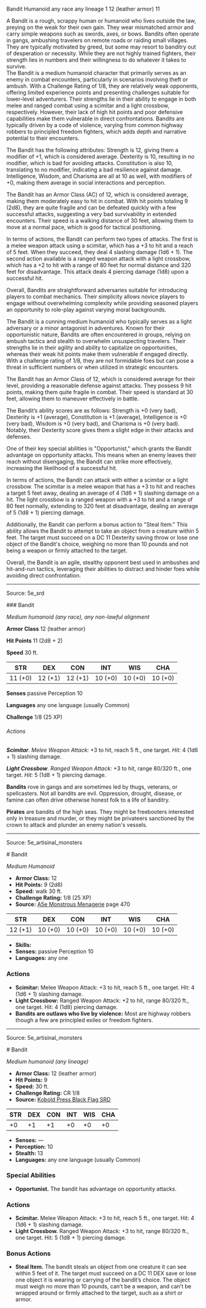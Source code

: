 <MonsterName/>Bandit</MonsterName>
<CreatureType/>Humanoid</CreatureType>
<Subtype/>any race</Subtype>
<Subtype/>any lineage</Subtype>
<CR/>1</CR>
<AC/>12 (leather armor)</AC>
<HP/>11</HP>
<summary>A Bandit is a rough, scrappy human or humanoid who lives outside the law, preying on the weak for their own gain. They wear mismatched armor and carry simple weapons such as swords, axes, or bows. Bandits often operate in gangs, ambushing travelers on remote roads or raiding small villages. They are typically motivated by greed, but some may resort to banditry out of desperation or necessity. While they are not highly trained fighters, their strength lies in numbers and their willingness to do whatever it takes to survive.</summary>

<summary>The Bandit is a medium humanoid character that primarily serves as an enemy in combat encounters, particularly in scenarios involving theft or ambush. With a Challenge Rating of 1/8, they are relatively weak opponents, offering limited experience points and presenting challenges suitable for lower-level adventurers. Their strengths lie in their ability to engage in both melee and ranged combat using a scimitar and a light crossbow, respectively. However, their lack of high hit points and poor defensive capabilities make them vulnerable in direct confrontations. Bandits are typically driven by a code of violence, varying from common highway robbers to principled freedom fighters, which adds depth and narrative potential to their encounters.</summary>

<detail>

The Bandit has the following attributes: Strength is 12, giving them a modifier of +1, which is considered average. Dexterity is 10, resulting in no modifier, which is bad for avoiding attacks. Constitution is also 10, translating to no modifier, indicating a bad resilience against damage. Intelligence, Wisdom, and Charisma are all at 10 as well, with modifiers of +0, making them average in social interactions and perception.

The Bandit has an Armor Class (AC) of 12, which is considered average, making them moderately easy to hit in combat. With hit points totaling 9 (2d8), they are quite fragile and can be defeated quickly with a few successful attacks, suggesting a very bad survivability in extended encounters. Their speed is a walking distance of 30 feet, allowing them to move at a normal pace, which is good for tactical positioning.

In terms of actions, the Bandit can perform two types of attacks. The first is a melee weapon attack using a scimitar, which has a +3 to hit and a reach of 5 feet. When they succeed, they deal 4 slashing damage (1d6 + 1). The second action available is a ranged weapon attack with a light crossbow, which has a +2 to hit with a range of 80 feet for normal distance and 320 feet for disadvantage. This attack deals 4 piercing damage (1d8) upon a successful hit.

Overall, Bandits are straightforward adversaries suitable for introducing players to combat mechanics. Their simplicity allows novice players to engage without overwhelming complexity while providing seasoned players an opportunity to role-play against varying moral backgrounds.

The Bandit is a cunning medium humanoid who typically serves as a light adversary or a minor antagonist in adventures. Known for their opportunistic nature, Bandits are often encountered in groups, relying on ambush tactics and stealth to overwhelm unsuspecting travelers. Their strengths lie in their agility and ability to capitalize on opportunities, whereas their weak hit points make them vulnerable if engaged directly. With a challenge rating of 1/8, they are not formidable foes but can pose a threat in sufficient numbers or when utilized in strategic encounters.

The Bandit has an Armor Class of 12, which is considered average for their level, providing a reasonable defense against attacks. They possess 9 hit points, making them quite fragile in combat. Their speed is standard at 30 feet, allowing them to maneuver effectively in battle. 

The Bandit’s ability scores are as follows: Strength is +0 (very bad), Dexterity is +1 (average), Constitution is +1 (average), Intelligence is +0 (very bad), Wisdom is +0 (very bad), and Charisma is +0 (very bad). Notably, their Dexterity score gives them a slight edge in their attacks and defenses.

One of their key special abilities is "Opportunist," which grants the Bandit advantage on opportunity attacks. This means when an enemy leaves their reach without disengaging, the Bandit can strike more effectively, increasing the likelihood of a successful hit.

In terms of actions, the Bandit can attack with either a scimitar or a light crossbow. The scimitar is a melee weapon that has a +3 to hit and reaches a target 5 feet away, dealing an average of 4 (1d6 + 1) slashing damage on a hit. The light crossbow is a ranged weapon with a +3 to hit and a range of 80 feet normally, extending to 320 feet at disadvantage, dealing an average of 5 (1d8 + 1) piercing damage.

Additionally, the Bandit can perform a bonus action to "Steal Item." This ability allows the Bandit to attempt to take an object from a creature within 5 feet. The target must succeed on a DC 11 Dexterity saving throw or lose one object of the Bandit's choice, weighing no more than 10 pounds and not being a weapon or firmly attached to the target.

Overall, the Bandit is an agile, stealthy opponent best used in ambushes and hit-and-run tactics, leveraging their abilities to distract and hinder foes while avoiding direct confrontation.</detail>



---

Source: 5e_srd

<statblock>
### Bandit

*Medium humanoid (any race), any non-lawful alignment*

**Armor Class** 12 (leather armor)

**Hit Points** 11 (2d8 + 2)

**Speed** 30 ft.

| STR     | DEX     | CON     | INT     | WIS     | CHA     |
|---------|---------|---------|---------|---------|---------|
| 11 (+0) | 12 (+1) | 12 (+1) | 10 (+0) | 10 (+0) | 10 (+0) |

**Senses** passive Perception 10

**Languages** any one language (usually Common)

**Challenge** 1/8 (25 XP)

###### Actions

***Scimitar***. *Melee Weapon Attack:* +3 to hit, reach 5 ft., one target. *Hit:* 4 (1d6 + 1) slashing damage.

***Light Crossbow***. *Ranged Weapon Attack:* +3 to hit, range 80/320 ft., one target. *Hit:* 5 (1d8 + 1) piercing damage.

**Bandits** rove in gangs and are sometimes led by thugs, veterans, or spellcasters. Not all bandits are evil. Oppression, drought, disease, or famine can often drive otherwise honest folk to a life of banditry.

**Pirates** are bandits of the high seas. They might be freebooters interested only in treasure and murder, or they might be privateers sanctioned by the crown to attack and plunder an enemy nation's vessels.</statblock>




---

Source: 5e_artisinal_monsters

<statblock>
# Bandit

*Medium* *Humanoid*

- **Armor Class:** 12
- **Hit Points:** 9 (2d8)
- **Speed:** walk 30 ft.
- **Challenge Rating:** 1/8 (25 XP)
- **Source:** [A5e Monstrous Menagerie](https://enpublishingrpg.com/products/level-up-monstrous-menagerie-a5e) page 470

| STR | DEX | CON | INT | WIS | CHA |
| --- | --- | --- | --- | --- | --- |
| 12 (+1) | 10 (+0) | 10 (+0) | 10 (+0) | 10 (+0) | 10 (+0) |

- **Skills:** 
- **Senses:** passive Perception 10
- **Languages:** any one

### Actions

- **Scimitar:** Melee Weapon Attack: +3 to hit, reach 5 ft., one target. Hit: 4 (1d6 + 1) slashing damage.
- **Light Crossbow:** Ranged Weapon Attack: +2 to hit, range 80/320 ft., one target. Hit: 4 (1d8) piercing damage.
- **Bandits are outlaws who live by violence:** Most are highway robbers  though a few are principled exiles or freedom fighters.


</statblock>




---

Source: 5e_artisinal_monsters

<statblock>
# Bandit

*Medium humanoid (any lineage)*

- **Armor Class:** 12 (leather armor)
- **Hit Points:** 9
- **Speed:** 30 ft.
- **Challenge Rating:** CR 1/8
- **Source:** [Kobold Press Black Flag SRD](https://koboldpress.com/black-flag-roleplaying/)

| STR | DEX | CON | INT | WIS | CHA |
| --- | --- | --- | --- | --- | --- |
| +0 | +1 | +1 | +0 | +0 | +0 |

- **Senses:** —
- **Perception:** 10
- **Stealth:** 13
- **Languages:** any one language (usually Common)

### Special Abilities

- **Opportunist.** The bandit has advantage on opportunity attacks.

### Actions

- **Scimitar.** Melee Weapon Attack: +3 to hit, reach 5 ft., one target. Hit: 4 (1d6 + 1) slashing damage.
- **Light Crossbow.** Ranged Weapon Attack: +3 to hit, range 80/320 ft., one target. Hit: 5 (1d8 + 1) piercing damage.

### Bonus Actions

- **Steal Item.** The bandit steals an object from one creature it can see within 5 feet of it. The target must succeed on a DC 11 DEX save or lose one object it is wearing or carrying of the bandit’s choice. The object must weigh no more than 10 pounds, can’t be a weapon, and can’t be wrapped around or firmly attached to the target, such as a shirt or armor.

</statblock>


